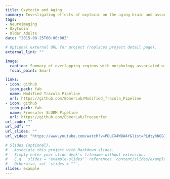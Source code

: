 ```yaml
---
title: Oxytocin and Aging
summary: Investigating effects of oxytocin on the aging brain and associated clinical outcomes
tags:
- Neuroimaging
- Oxytocin
- Older Adults
date: "2015-08-25T00:00:00Z"

# Optional external URL for project (replaces project detail page).
external_link: ""

image:
  caption: Summary of overlapping regions with morphology associated with both pain and oxytocin
  focal_point: Smart

links:
- icon: github
  icon_pack: fab
  name: Modified Tracula Pipeline
  url: https://github.com/EbnerLab/Modified_Tracula_Pipeline
- icon: github
  icon_pack: fab
  name: Freesufer SLURM Pipeline
  url: https://github.com/EbnerLab/Freesurfer
url_code: ""
url_pdf: ""
url_slides: ""
url_video: "https://www.youtube.com/watch?v=PDuCX4W8W4Y&list=PLdtyhNGG7oAmiUFMsNJOInqk5vPZXz-Ny&index=1&t=13s"

# Slides (optional).
#   Associate this project with Markdown slides.
#   Simply enter your slide deck's filename without extension.
#   E.g. `slides = "example-slides"` references `content/slides/example-slides.md`.
#   Otherwise, set `slides = ""`.
slides: example
---
```

